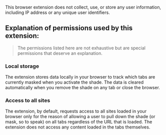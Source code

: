 This browser extension does not collect, use, or store any user information, including IP address or any unique user identifiers.

## Explanation of permissions used by this extension:

> The permissions listed here are not exhaustive but are special permissions that deserve an explanation.

### Local storage

The extension stores data locally in your browser to track which tabs are currently masked when you activate the shade.
The data is cleared automatically when you remove the shade on any tab or close the browser.

### Access to all sites

The extension, by default, requests access to all sites loaded in your browser only for the reason of allowing a user to
pull down the shade (or mask, so to speak) on all tabs regardless of the URL that is loaded. The extension does not access
any content loaded in the tabs themselves.
